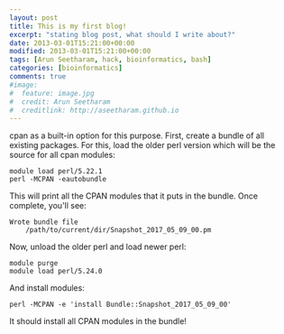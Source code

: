 ```yaml
---
layout: post
title: This is my first blog!
excerpt: "stating blog post, what should I write about?"
date: 2013-03-01T15:21:00+00:00
modified: 2013-03-01T15:21:00+00:00
tags: [Arun Seetharam, hack, bioinformatics, bash]
categories: [bioinformatics]
comments: true
#image:
#  feature: image.jpg
#  credit: Arun Seetharam
#  creditlink: http://aseetharam.github.io
---
```


cpan as a built-in option for this purpose. First, create a bundle of all existing packages. For this, load the older perl version which will be the source for all cpan modules:

```
module load perl/5.22.1
perl -MCPAN -eautobundle
```

This will print all the CPAN modules that it puts in the bundle. Once complete, you'll see:

```
Wrote bundle file
    /path/to/current/dir/Snapshot_2017_05_09_00.pm
```

Now, unload the older perl and load newer perl:

```
module purge
module load perl/5.24.0
```

And install modules:

```
perl -MCPAN -e 'install Bundle::Snapshot_2017_05_09_00'
```

It should install all CPAN modules in the bundle!
